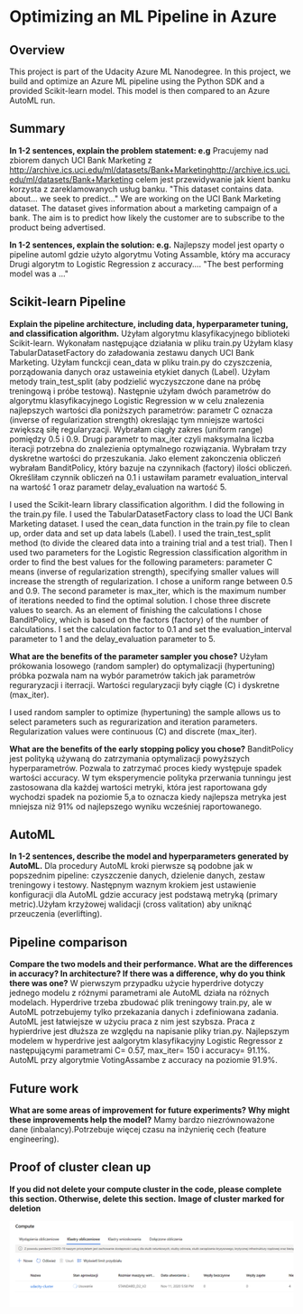# Optimizing an ML Pipeline in Azure

## Overview
This project is part of the Udacity Azure ML Nanodegree.
In this project, we build and optimize an Azure ML pipeline using the Python SDK and a provided Scikit-learn model.
This model is then compared to an Azure AutoML run.

## Summary
**In 1-2 sentences, explain the problem statement: e.g** Pracujemy nad zbiorem danych UCI Bank Marketing z http://archive.ics.uci.edu/ml/datasets/Bank+Marketinghttp://archive.ics.uci.edu/ml/datasets/Bank+Marketing celem jest przewidywanie jak kient banku korzysta z zareklamowanych usług banku.   "This dataset contains data. about... we seek to predict..."
We are working on the UCI Bank Marketing dataset. The dataset gives information about a marketing campaign of a bank. The aim is to predict how likely the customer are to subscribe to the product being advertised.

**In 1-2 sentences, explain the solution: e.g.**
Najlepszy model jest oparty o pipeline automl gdzie użyto algorytmu Voting Assamble, który ma accuracy Drugi algorytm to Logistic Regression z accuracy.... "The best performing model was a ..."

## Scikit-learn Pipeline
**Explain the pipeline architecture, including data, hyperparameter tuning, and classification algorithm.**
Użyłam  algorytmu klasyfikacyjnego biblioteki Scikit-learn. Wykonałam następujące działania w pliku train.py
Użyłam klasy TabularDatasetFactory do załadowania zestawu danych UCI Bank Marketing. Użyłam funckcji cean_data w pliku train.py do czyszczenia, porządowania danych oraz ustaweinia etykiet danych (Label). 
Użyłam metody train_test_split (aby podzielić wyczyszczone dane na próbę treningową i próbe testową). Następnie użyłam dwóch parametrów do algorytmu klasyfikacyjnego Logistic Regression w w celu znalezenia najlepszych wartości dla poniższych parametrów: parametr C oznacza (inverse of regularization strength) okreslając tym mniejsze wartości zwiększą siłę regularyzacji.
Wybrałam ciągły zakres (uniform range) pomiędzy 0.5 i 0.9. Drugi parametr to max_iter czyli maksymalna liczba iteracji potrzebna do znalezienia optymalnego rozwiązania.
Wybrałam trzy dyskretne wartości do przeszukania. Jako element zakonczenia obliczeń wybrałam BanditPolicy, który bazuje na czynnikach (factory) ilości obliczeń. 
Określiłam czynnik obliczeń na 0.1 i ustawiłam parametr evaluation_interval na wartość 1 oraz parametr delay_evaluation na wartość 5.

I used the Scikit-learn library classification algorithm. I did the following in the train.py file.
I used the TabularDatasetFactory class to load the UCI Bank Marketing dataset. I used the cean_data function in the train.py file to clean up, order data and set up data labels (Label).
I used the train_test_split method (to divide the cleared data into a training trial and a test trial). Then I used two parameters for the Logistic Regression classification algorithm in order to find the best values for the following parameters: parameter C means (inverse of regularization strength), specifying smaller values will increase the strength of regularization.
I chose a uniform range between 0.5 and 0.9. The second parameter is max_iter, which is the maximum number of iterations needed to find the optimal solution.
I chose three discrete values to search. As an element of finishing the calculations I chose BanditPolicy, which is based on the factors (factory) of the number of calculations.
I set the calculation factor to 0.1 and set the evaluation_interval parameter to 1 and the delay_evaluation parameter to 5.



**What are the benefits of the parameter sampler you chose?**
Użyłam prókowania losowego (random sampler) do optymalizacji (hypertuning) próbka pozwala nam na wybór parametrów takich jak parametrów reguraryzacji i iterracji. 
Wartości regularyzacji były ciągłe (C) i dyskretne (max_iter).

I used random sampler to optimize (hypertuning) the sample allows us to select parameters such as regurarization and iteration parameters.
Regularization values were continuous (C) and discrete (max_iter).

**What are the benefits of the early stopping policy you chose?**
BanditPolicy jest polityką używaną do zatrzymania optymalizacji powyższych hyperparametrów. Pozwala to zatrzymać proces kiedy występuje spadek wartości accuracy.
W tym eksperymencie polityka przerwania tunningu jest zastosowana dla każdej wartości metryki, która jest raportowana gdy wychodzi spadek na poziomie 5,a to oznacza kiedy najlepsza metryka jest mniejsza niż 91% od najlepszego wyniku wcześniej raportowanego.

## AutoML
**In 1-2 sentences, describe the model and hyperparameters generated by AutoML.**
 Dla procedury AutoML kroki pierwsze są podobne jak w popszednim pipeline: czyszczenie danych, dzielenie danych, zestaw treningowy i testowy. Następnym waznym krokiem jest ustawienie konfiguracji dla AutoML gdzie accuracy jest podstawą metryką (primary metric).Użyłam krzyżowej walidacji (cross valitation) aby uniknąć przeuczenia (everlifting).

## Pipeline comparison
**Compare the two models and their performance. What are the differences in accuracy? In architecture? If there was a difference, why do you think there was one?**
W pierwszym przypadku użycie hyperdrive dotyczy jednego modelu z różnymi parametrami ale AutoML działa na różnych modelach. Hyperdrive trzeba zbudować plik treningowy train.py, ale w AutoML potrzebujemy tylko przekazania danych i zdefiniowana zadania. AutoML jest łatwiejsze w użyciu praca z nim jest szybsza. Praca z hypierdrive jest dłuższa ze względu  na napisanie pliky trian.py.
Najlepszym modelem w hyperdrive jest aalgorytm klasyfikacyjny Logistic Regressor z następującymi parametrami C= 0.57, max_iter= 150 i accuracy= 91.1%.
AutoML przy algorytmie VotingAssambe z accuracy na poziomie 91.9%.


## Future work
**What are some areas of improvement for future experiments? Why might these improvements help the model?**
Mamy bardzo niezrównoważone dane (inbalancy).Potrzebuje więcej czasu na inżynierię cech (feature engineering).

## Proof of cluster clean up
**If you did not delete your compute cluster in the code, please complete this section. Otherwise, delete this section.**
**Image of cluster marked for deletion**

![zamykanie computing clustering](https://raw.githubusercontent.com/Elaissa/nd00333_AZMLND_Optimizing_a_Pipeline_in_Azure-Starter_Files/master/Zrzut%20ekranu%20(94).png)
